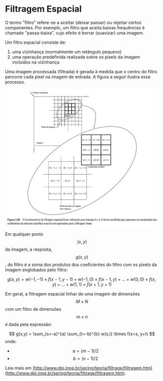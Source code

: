 # Filtragem Espacial

O termo "filtro" refere-se a aceitar \(deixar passar\) ou rejetiar certos componentes. Por exemplo, um filtro que aceita baixas frequências é chamado "passa-baixa", cujo efeito é borrar \(suavizar\) uma imagem.

Um filtro espacial consiste de:

1. uma vizinhança \(normalmente um retângulo pequeno\)
2. uma operação predefinida realizada sobre os pixels da imagem incluídos na vizinhança

Uma imagem processada \(filtrada\) é gerada à medida que o centro do filtro percorre cada pixel na imagem de entrada. A figura a seguir ilustra esse processo.

  
![](/assets/filtragem-espacial-mascara-3-3.png)

Em qualquer ponto $$(x,y)$$ da imagem, a resposta, $$g(x,y)$$, do filtro é a soma dos produtos dos coeficientes do filtro com os pixels da imagem englobados pelo filtro:


$$
g(x,y) = w(-1,-1) \times f(x-1, y-1) + w(-1,0) \times f(x-1, y) + ... + w(0,0) \times f(x,y) + ... + w(1,1) \times f(x+1, y+1)
$$


Em geral, a filtragem espacial linhar de uma imagem de dimensões $$M\times N$$ com um filtro de dimensões $$m \times n$$ é dada pela expressão:


$$
g(x,y) = \sum_{s=-a}^{a} \sum_{t=-b}^{b} w(s,t) \times f(x+s, y+t)
$$
onde:

* $$a = (m-1)/2$$
* $$b=(n-1)/2$$



Leia mais em [http://www.dpi.inpe.br/spring/teoria/filtrage/filtragem.htm](http://www.dpi.inpe.br/spring/teoria/filtrage/filtragem.htm).





